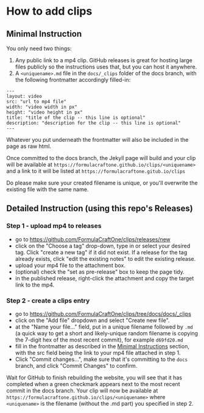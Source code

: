 # How to add clips

## Minimal Instruction

You only need two things:
1. Any public link to a mp4 clip. GitHub releases is great for hosting large files publicly so the instructions uses that, but you can host it anywhere.
2. A `<uniquename>.md` file in the `docs/_clips` folder of the docs branch, with the following frontmatter accordingly filled-in:

```
---
layout: video
src: "url to mp4 file"
width: "video width in px"
height: "video height in px"
title: "title of the clip -- this line is optional"
description: "description for the clip -- this line is optional"
---
```

Whatever you put underneath the frontmatter will also be included in the page as raw html.

Once committed to the docs branch, the Jekyll page will build and your clip will be available at `https://formulacraftone.github.io/clips/<uniquename>` and a link to it will be listed at `https://formulacraftone.gitub.io/clips`

Do please make sure your created filename is unique, or you'll overwrite the existing file with the same name.

## Detailed Instruction (using this repo's Releases)

### Step 1 - upload mp4 to releases
- go to https://github.com/FormulaCraftOne/clips/releases/new
- click on the "Choose a tag" drop-down, type in or select your desired tag. Click "create a new tag" if it did not exist. If a release for the tag already exists, click "edit the existing notes" to edit the existing release.
- upload your mp4 file to the attachment box.
- (optional) check the "set as pre-release" box to keep the page tidy.
- in the published release, right-click the attachment and copy the target link to the mp4.

### Step 2 - create a clips entry
- go to https://github.com/FormulaCraftOne/clips/tree/docs/docs/_clips
- click on the "Add file" dropdown and select "Create new file".
- at the "Name your file..." field, put in a unique filename followed by `.md` (a quick way to get a short and likely-unique random filename is copying the 7-digit hex of the most recent commit), for example `d69fd20.md`
- fill in the frontmatter as described in the [Minimal Instructions](#minimal-instructions) section, with the src field being the link to your mp4 file attached in step 1.
- Click "Commit changes...", make sure that it's committing to the `docs` branch, and click "Commit Changes" to confirm.

Wait for GitHub to finish rebuilding the website, you will see that it has completed when a green checkmark appears next to the most recent commit in the docs branch. Your clip will now be available at `https://formulacraftone.github.io/clips/<uniquename>` where `<uniquename>` is the filename (without the .md part) you specified in step 2.
